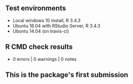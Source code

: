 ## Test environments
* Local windows 10 install, R 3.4.3
* Ubuntu 16.04 with RStudio Server, R 3.4.3 
* Ubuntu 14.04 (on travis-ci)

## R CMD check results
* 0 errors | 0 warnings | 0 notes

## This is the package's first submission